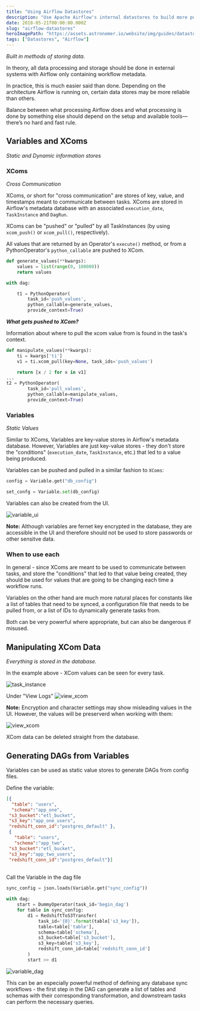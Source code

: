 ```yaml
---
title: "Using Airflow Datastores"
description: "Use Apache Airflow's internal datastores to build more powerful DAGs"
date: 2018-05-21T00:00:00.000Z
slug: "airflow-datastores"
heroImagePath: "https://assets.astronomer.io/website/img/guides/datastores.png"
tags: ["Datastores", "Airflow"]
---
```


_Built in methods of storing data._

In theory, all data processing and storage should be done in external systems with Airflow only containing workflow metadata.

In practice, this is much easier said than done. Depending on the architecture Airflow is running on, certain data stores may be more reliable than others.

Balance between what processing Airflow does and what processing is done by something else should depend on the setup and available tools—there’s no hard and fast rule.

## Variables and XComs

_Static and Dynamic information stores_

### XComs

_Cross Communication_

XComs, or short for "cross communication" are stores of key, value, and timestamps meant to communicate between tasks. XComs are stored in Airflow's metadata database with an associated `execution_date`, `TaskInstance` and `DagRun`.

XComs can be "pushed" or "pulled" by all TaskInstances (by using `xcom_push()` or `xcom_pull()`, respectively).

All values that are returned by an Operator's `execute()` method, or from a PythonOperator's `python_callable` are pushed to XCom.

```python
def generate_values(**kwargs):
    values = list(range(0, 100000))
    return values

with dag:

    t1 = PythonOperator(
        task_id='push_values',
        python_callable=generate_values,
        provide_context=True)
```

_**What gets pushed to XCom?**_

Information about where to pull the xcom value from is found in the task's context.

```python
def manipulate_values(**kwargs):
    ti = kwargs['ti']
    v1 = ti.xcom_pull(key=None, task_ids='push_values')

    return [x / 2 for x in v1]
...
t2 = PythonOperator(
        task_id='pull_values',
        python_callable=manipulate_values,
        provide_context=True)
```

### Variables

_Static Values_

Similar to XComs, Variables are key-value stores in Airflow's metadata database. However, Variables are just key-value stores - they don't store the "conditions" (`execution_date`, `TaskInstance`, etc.) that led to a value being produced.

Variables can be pushed and pulled in a similar fashion to `XComs`:

```python
config = Variable.get("db_config")

set_confg = Variable.set(db_config)
```

Variables can also be created from the UI.

![variable_ui](https://assets.astronomer.io/website/img/guides/variable_ui.png)

**Note:** Although variables are fernet key encrypted in the database, they are accessible in the UI and therefore should not be used to store passwords or other sensitve data.

### When to use each

In general - since XComs are meant to be used to communicate between tasks, and store the "conditions" that led to that value being created, they should be used for values that are going to be changing each time a workflow runs.

Variables on the other hand are much more natural places for constants like a list of tables that need to be synced, a configuration file that needs to be pulled from, or a list of IDs to dynamically generate tasks from.

Both can be very powerful where appropriate, but can also be dangerous if misused.

## Manipulating XCom Data

_Everything is stored in the database._

In the example above - XCom values can be seen for every task.

![task_instance](https://assets.astronomer.io/website/img/guides/xcom_push.png)

Under "View Logs"
![view_xcom](https://assets.astronomer.io/website/img/guides/xcom_encrypt.png)

**Note:** Encryption and character settings may show misleading values in the UI. However, the values will be preserverd when working with them:

![view_xcom](https://assets.astronomer.io/website/img/guides/xcom_pull_logs.png)

XCom data can be deleted straight from the database.

## Generating DAGs from Variables

Variables can be used as static value stores to generate DAGs from config files.

Define the variable:

```json
[{
  "table": "users",
  "schema":"app_one",
 "s3_bucket":"etl_bucket",
 "s3_key":"app_one_users",
 "redshift_conn_id":"postgres_default" },
 {
   "table": "users",
   "schema":"app_two",
 "s3_bucket":"etl_bucket",
 "s3_key":"app_two_users",
 "redshift_conn_id":"postgres_default"}]
 ```

<br>
Call the Variable in the dag file
<br>

```python
sync_config = json.loads(Variable.get("sync_config"))

with dag:
    start = DummyOperator(task_id='begin_dag')
    for table in sync_config:
        d1 = RedshiftToS3Transfer(
            task_id='{0}'.format(table['s3_key']),
            table=table['table'],
            schema=table['schema'],
            s3_bucket=table['s3_bucket'],
            s3_key=table['s3_key'],
            redshift_conn_id=table['redshift_conn_id']
        )
        start >> d1
```

![variable_dag](img/variable_dag.png)

This can be an especially powerful method of defining any database sync workflows - the first step in the DAG can generate a list of tables and schemas with their corresponding transformation, and downstream tasks can perform the necessary queries.
